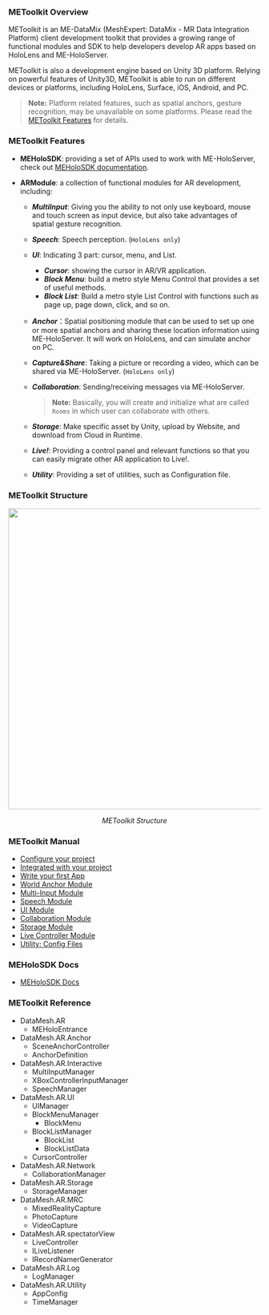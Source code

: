 ### METoolkit Overview

METoolkit is an ME-DataMix (MeshExpert: DataMix - MR Data Integration Platform) client development toolkit that provides a growing range of functional modules and SDK to help developers develop AR apps based on HoloLens and ME-HoloServer.

METoolkit is also a development engine based on Unity 3D platform. Relying on powerful features of Unity3D, METoolkit is able to run on different devices or platforms, including HoloLens, Surface, iOS, Android, and PC.

> **Note:** Platform related features, such as spatial anchors, gesture recognition, may be unavailable on some platforms. Please read the [METoolkit Features](#metoolkit-features) for details.

### METoolkit Features

- **MEHoloSDK**: providing a set of APIs used to work with ME-HoloServer, check out [MEHoloSDK documentation][MEHoloSDK_Docs].

- **ARModule**: a collection of functional modules for AR development, including:

   - **_MultiInput_**: Giving you the ability to not only use keyboard, mouse and touch screen as input device, but also take advantages of spatial gesture recognition.

   - **_Speech_**: Speech perception. (`HoloLens only`)

   - **_UI_**: Indicating 3 part: cursor, menu, and List.

     - **_Cursor_**: showing the cursor in AR/VR application.
     - **_Block Menu_**: build a metro style Menu Control that provides a set of useful methods.
     - **_Block List_**: Build a metro style List Control with functions such as page up, page down, click, and so on.

   - **_Anchor_**：Spatial positioning module that can be used to set up one or more spatial anchors and sharing these location information using ME-HoloServer. It will work on HoloLens, and can simulate anchor on PC.

   - **_Capture&Share_**: Taking a picture or recording a video, which can be shared via ME-HoloServer. (`HoloLens only`)

   - **_Collaboration_**: Sending/receiving messages via ME-HoloServer.

     > **Note:** Basically, you will create and initialize what are called `Rooms` in which  user can collaborate with others. 

   - **_Storage_**: Make specific asset by Unity, upload by Website, and download from Cloud in Runtime.

   - **_Live!_**: Providing a control panel and relevant functions so that you can easily migrate other AR application to Live!.

   - **_Utility_**: Providing a set of utilities, such as Configuration file.

### METoolkit Structure

<img src="https://user-images.githubusercontent.com/7381020/28001974-8bb2103c-6563-11e7-972e-1a81842cf746.jpg" width="600">
<p align="center"><em>METoolkit Structure</em></p>


### METoolkit Manual

- [Configure your project][Configure_your_project]
- [Integrated with your project][Integrated_with_your_project]
- [Write your first App][Write_your_first_App]
- [World Anchor Module][World_Anchor_Module]
- [Multi-Input Module][Multi-Input_Module]
- [Speech Module][Speech_Module]
- [UI Module][UI_Module]
- [Collaboration Module][Collaboration_Module]
- [Storage Module][Storage_Module]
- [Live Controller Module][Live_Controller_Module]
- [Utility: Config Files][Utility_Config_Files]

### MEHoloSDK Docs

- [MEHoloSDK Docs][MEHoloSDK_Docs]

### METoolkit Reference

- DataMesh.AR
  - MEHoloEntrance
- DataMesh.AR.Anchor
  - SceneAnchorController
  - AnchorDefinition
- DataMesh.AR.Interactive
  - MultiInputManager
  - XBoxControllerInputManager
  - SpeechManager
- DataMesh.AR.UI
  - UIManager
  - BlockMenuManager
    - BlockMenu
  - BlockListManager
    - BlockList
    - BlockListData
  - CursorController
- DataMesh.AR.Network
  - CollaborationManager
- DataMesh.AR.Storage
  - StorageManager
- DataMesh.AR.MRC
  - MixedRealityCapture
  - PhotoCapture
  - VideoCapture
- DataMesh.AR.spectatorView
  - LiveController
  - ILiveListener
  - IRecordNamerGenerator
- DataMesh.AR.Log
  - LogManager
- DataMesh.AR.Utility
  - AppConfig
  - TimeManager





[Configure_your_project]: toolkit/toolkit-man-configure-your-project.md
[Integrated_with_your_project]: toolkit/toolkit-man-integrated-METoolkit.md
[Write_your_first_App]: toolkit/toolkit-man-write-your-first-app.md
[World_Anchor_Module]: toolkit/toolkit-man-world-anchor-module.md
[Multi-Input_Module]: toolkit/toolkit-man-multi-input-module.md
[Speech_Module]: toolkit/toolkit-man-speech-module.md
[UI_Module]: toolkit/toolkit-man-ui-module.md
[Collaboration_Module]: toolkit/toolkit-man-collaboration-module.md
[Storage_Module]: toolkit/toolkit-man-storage-module.md
[Live_Controller_Module]: toolkit/toolkit-man-live-module.md
[Utility_Config_Files]: toolkit/toolkit-man-utility-config-file.md
[MEHoloSDK_Docs]: me-holo-sdk.md